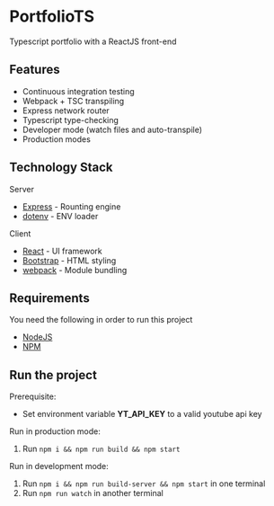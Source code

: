 # PortfolioTS
Typescript portfolio with a ReactJS front-end

## Features
 - Continuous integration testing
 - Webpack + TSC transpiling
 - Express network router
 - Typescript type-checking
 - Developer mode (watch files and auto-transpile)
 - Production modes

## Technology Stack
Server
 - [Express](https://www.npmjs.com/package/express) - Rounting engine
 - [dotenv](https://www.npmjs.com/package/dotenv) - ENV loader

Client
 - [React](https://reactjs.org/) - UI framework
 - [Bootstrap](https://getbootstrap.com/) - HTML styling
 - [webpack](https://webpack.js.org/) - Module bundling

## Requirements
You need the following in order to run this project
 - [NodeJS](https://nodejs.org/en/)
 - [NPM](https://www.npmjs.com/)

## Run the project
Prerequisite:
 - Set environment variable **YT_API_KEY** to a valid youtube api key

Run in production mode:
 1. Run `npm i && npm run build && npm start`

Run in development mode:
 1. Run `npm i && npm run build-server && npm start` in one terminal
 2. Run `npm run watch` in another terminal